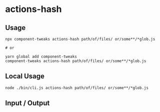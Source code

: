 # actions-hash


## Usage

```
npx component-tweaks actions-hash path/of/files/ or/some**/*glob.js

# or

yarn global add component-tweaks
component-tweaks actions-hash path/of/files/ or/some**/*glob.js
```

## Local Usage
```
node ./bin/cli.js actions-hash path/of/files/ or/some**/*glob.js
```

## Input / Output

<!--FIXTURES_TOC_START-->
<!--FIXTURES_TOC_END-->

<!--FIXTURES_CONTENT_START-->
<!--FIXTURES_CONTENT_END-->